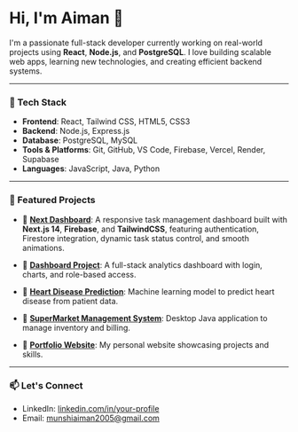 
# Hi, I'm Aiman 👋

I'm a passionate full-stack developer currently working on real-world projects using **React**, **Node.js**, and **PostgreSQL**. I love building scalable web apps, learning new technologies, and creating efficient backend systems.

---

### 🔧 Tech Stack
- **Frontend**: React, Tailwind CSS, HTML5, CSS3
- **Backend**: Node.js, Express.js
- **Database**: PostgreSQL, MySQL
- **Tools & Platforms**: Git, GitHub, VS Code, Firebase, Vercel, Render, Supabase
- **Languages**: JavaScript, Java, Python

---

### 📌 Featured Projects

- 🔹 [**Next Dashboard**](https://github.com/aimanmunshi/next-dashboard): A responsive task management dashboard built with **Next.js 14**, **Firebase**, and **TailwindCSS**, featuring authentication, Firestore integration, dynamic task status control, and smooth            animations.

- 🔹 [**Dashboard Project**](https://github.com/aimanmunshi/dashboard-project): A full-stack analytics dashboard with login, charts, and role-based access.

- 🔹 [**Heart Disease Prediction**](https://github.com/aimanmunshi/Heart-Disease-Prediction): Machine learning model to predict heart disease from patient data.

- 🔹 [**SuperMarket Management System**](https://github.com/aimanmunshi/SuperMarket-_Management_System): Desktop Java application to manage inventory and billing.

- 🔹 [**Portfolio Website**](https://github.com/aimanmunshi/Portfolio): My personal website showcasing projects and skills.


---

### 📫 Let's Connect

- LinkedIn: [linkedin.com/in/your-profile](https://www.linkedin.com/in/aiman-munshi-6ab0b5331/)
- Email: munshiaiman2005@gmail.com
